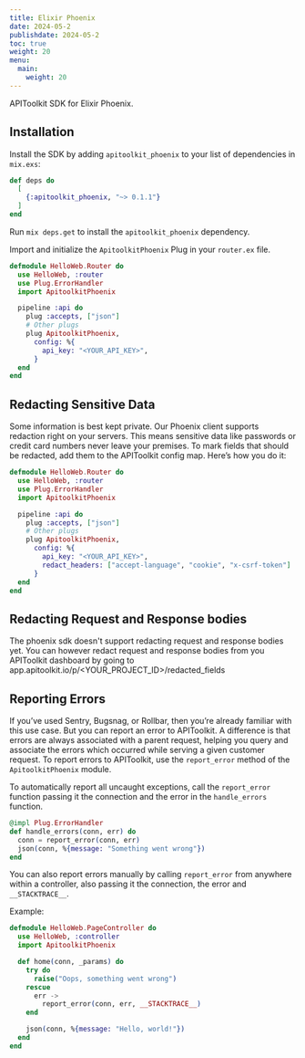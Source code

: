 ```yaml
---
title: Elixir Phoenix
date: 2024-05-2
publishdate: 2024-05-2
toc: true
weight: 20
menu:
  main:
    weight: 20
---
```


APIToolkit SDK for Elixir Phoenix.

## Installation

Install the SDK by adding `apitoolkit_phoenix` to your list of dependencies in `mix.exs`:

```elixir
def deps do
  [
    {:apitoolkit_phoenix, "~> 0.1.1"}
  ]
end
```

Run `mix deps.get` to install the `apitoolkit_phoenix` dependency.

Import and initialize the `ApitoolkitPhoenix` Plug in your `router.ex` file.

```elixir
defmodule HelloWeb.Router do
  use HelloWeb, :router
  use Plug.ErrorHandler
  import ApitoolkitPhoenix

  pipeline :api do
    plug :accepts, ["json"]
    # Other plugs
    plug ApitoolkitPhoenix,
      config: %{
        api_key: "<YOUR_API_KEY>",
      }
  end
end
```

## Redacting Sensitive Data

Some information is best kept private. Our Phoenix client supports redaction right on your servers. This means sensitive data like passwords or credit card numbers never leave your premises. To mark fields that should be redacted, add them to the APIToolkit config map. Here’s how you do it:

```elixir
defmodule HelloWeb.Router do
  use HelloWeb, :router
  use Plug.ErrorHandler
  import ApitoolkitPhoenix

  pipeline :api do
    plug :accepts, ["json"]
    # Other plugs
    plug ApitoolkitPhoenix,
      config: %{
        api_key: "<YOUR_API_KEY>",
        redact_headers: ["accept-language", "cookie", "x-csrf-token"]
      }
  end
end
```

## Redacting Request and Response bodies

The phoenix sdk doesn't support redacting request and response bodies yet. You can however redact request and response bodies from you APIToolkit dashboard
by going to app.apitoolkit.io/p/<YOUR_PROJECT_ID>/redacted_fields

## Reporting Errors

If you’ve used Sentry, Bugsnag, or Rollbar, then you’re already familiar with this use case. But you can report an error to APIToolkit. A difference is that errors are always associated with a parent request, helping you query and associate the errors which occurred while serving a given customer request. To report errors to APIToolkit, use the `report_error` method of the `ApitoolkitPhoenix` module.

To automatically report all uncaught exceptions, call the `report_error` function passing it the connection and the error in the `handle_errors` function.

```elixir
@impl Plug.ErrorHandler
def handle_errors(conn, err) do
  conn = report_error(conn, err)
  json(conn, %{message: "Something went wrong"})
end
```

You can also report errors manually by calling `report_error` from anywhere within a controller, also passing it the connection, the error and `__STACKTRACE__`.

Example:

```elixir
defmodule HelloWeb.PageController do
  use HelloWeb, :controller
  import ApitoolkitPhoenix

  def home(conn, _params) do
    try do
      raise("Oops, something went wrong")
    rescue
      err ->
        report_error(conn, err, __STACKTRACE__)
    end

    json(conn, %{message: "Hello, world!"})
  end
end
```
